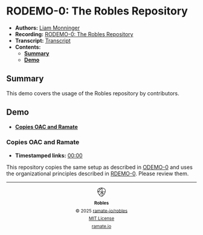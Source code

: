 # RODEMO-0: The Robles Repository
- **Authors:** [Liam Monninger](mailto:liam@ramate.io)
- **Recording:** [RODEMO-0: The Robles Repository](https://www.loom.com/share/3655aed27b0047a99f175dad4fa02dcf?sid=7217489b-d3d5-487e-aced-dc3fa01790a6)
- **Transcript:** [Transcript](./Transcript.md)
- **Contents:**
  - **[Summary](#summary)**
  - **[Demo](#demo)**

## Summary
<!-- ltex: enabled=false -->
This demo covers the usage of the Robles repository by contributors.
<!-- ltex: enabled=true -->

## Demo

- **[Copies OAC and Ramate](#copies-oac-and-ramate)**

### Copies OAC and Ramate
- **Timestamped links:** [00:00](https://www.loom.com/share/3655aed27b0047a99f175dad4fa02dcf?sid=f3669d25-af08-4f73-a22c-9da9921d1ed4)

This repository copies the same setup as described in [ODEMO-0](https://github.com/ramate-io/oac/tree/main/odemo/oera-000-000-000-dulan/odemo-000-000-000) and uses the organizational principles described in [RDEMO-0](https://github.com/ramate-io/ramate/tree/main/rdemo/rera-000-000-000-dulan/rdemo-000-000-000). Please review them.

<!--ROBLES FOOTER: DO NOT REMOVE THIS LINE-->
---

<div align="center">
  <picture>
    <source srcset="/assets/robles-inverted-transparent.png" media="(prefers-color-scheme: dark)">
    <img height="24" src="/assets/robles-transparent.png" alt="Robles"/>
  </picture>
  <br/>
  <sub>
    <b>Robles</b>
    <br/>
    &copy; 2025 <a href="https://github.com/ramate-io/robles">ramate-io/robles</a>
    <br/>
    <a href="https://github.com/ramate-io/robles/blob/main/LICENSE">MIT License</a>
    <br/>
    <a href="https://www.ramate.io">ramate.io</a>
  </sub>
</div>
